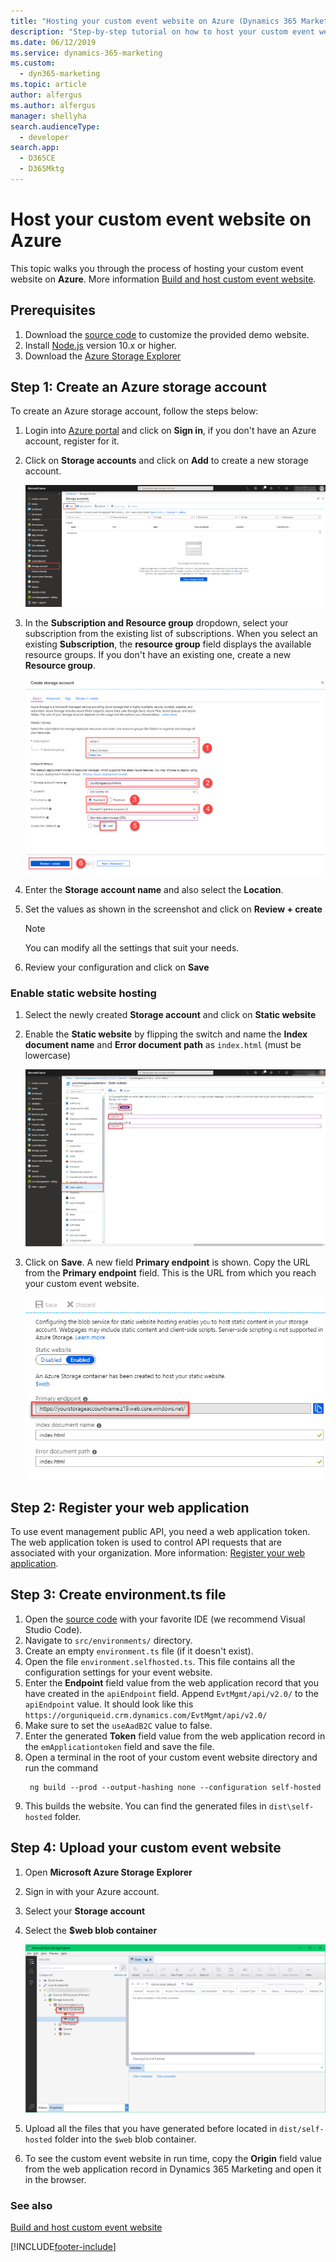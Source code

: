 ```yaml
---
title: "Hosting your custom event website on Azure (Dynamics 365 Marketing Developer Guide) | Microsoft Docs"
description: "Step-by-step tutorial on how to host your custom event website on Azure."
ms.date: 06/12/2019
ms.service: dynamics-365-marketing
ms.custom: 
  - dyn365-marketing
ms.topic: article
author: alfergus
ms.author: alfergus
manager: shellyha
search.audienceType: 
  - developer
search.app: 
  - D365CE
  - D365Mktg
---
```


# Host your custom event website on Azure

This topic walks you through the process of hosting your custom event website on **Azure**. More information [Build and host custom event website](event-management-web-application.md).

## Prerequisites

1. Download the [source code](https://go.microsoft.com/fwlink/?linkid=2042224) to customize the provided demo website.
2. Install [Node.js](https://nodejs.org/en/download/) version 10.x or higher.
3. Download the [Azure Storage Explorer](/azure/vs-azure-tools-storage-manage-with-storage-explorer?tabs=windows)

## Step 1:  Create an Azure storage account

To create an Azure storage account, follow the steps below:

1. Login into [Azure portal](https://portal.azure.com) and click on **Sign in**, if you don't have an Azure account, register for it.

2. Click on **Storage accounts** and click on **Add** to create a new storage account.
  
    ![Storage accounts.](../media/storage-accounts.png "Storage accounts")

3. In the **Subscription and Resource group** dropdown, select your subscription from the existing list of subscriptions. When you select an existing **Subscription**, the **resource group** field displays the available resource groups. If you don't have an existing one, create a new **Resource group**.

    ![Create Storage accounts.](../media/create-storage-account.png "Create Storage accounts")

4. Enter the **Storage account name** and also select the **Location**.

5. Set the values as shown in the screenshot and click on **Review + create**

   > [!NOTE]
   > You can modify all the settings that suit your needs.

6. Review your configuration and click on **Save**

### Enable static website hosting

1. Select the newly created **Storage account** and click on **Static website**

2. Enable the **Static website** by flipping the switch and name the **Index document name** and **Error document path** as `index.html` (must be lowercase)

    ![Static website.](../media/enabling-static-website.png "Static website")
3. Click on **Save**. A new field **Primary endpoint** is shown. Copy the URL from the **Primary endpoint** field. This is the URL from which you reach your custom event website.
  
    ![Enable static website.](../media/static-website.png "Enable static website")

## Step 2: Register your web application

To use event management public API, you need a web application token. The web application token is used to control API requests that are associated with your organization. More information: [Register your web application](register-web-application-events-api.md).

## Step 3: Create environment.ts file

1. Open the [source code](https://go.microsoft.com/fwlink/?linkid=2042224) with your favorite IDE (we recommend Visual Studio Code).  
2. Navigate to `src/environments/` directory. 
3. Create an empty `environment.ts` file (if it doesn't exist).
4. Open the file `environment.selfhosted.ts`. This file contains all the configuration settings for your event website. 
5. Enter the **Endpoint** field value from the web application record that you have created in the `apiEndpoint` field. Append `EvtMgmt/api/v2.0/` to the `apiEndpoint` value. It should look like this `https://orguniqueid.crm.dynamics.com/EvtMgmt/api/v2.0/`
6. Make sure to set the `useAadB2C` value to false.
7. Enter the generated **Token** field value from the web application record in the `emApplicationtoken` field and save the file. 
8. Open a terminal in the root of your custom event website directory and run the command
    ```CLI 
     ng build --prod --output-hashing none --configuration self-hosted 
    ``` 
9. This builds the website. You can find the generated files in `dist\self-hosted` folder. 

## Step 4: Upload your custom event website

1. Open **Microsoft Azure Storage Explorer** 
2. Sign in with your Azure account. 
3. Select your **Storage account** 
4. Select the **$web blob container**

   ![Web blob container.](../media/web-blob-container.png "Web blob container")
   
5. Upload all the files that you have generated before located in `dist/self-hosted` folder into the `$web` blob container. 
6. To see the custom event website in run time, copy the **Origin** field value from the web application record in Dynamics 365 Marketing and open it in the browser.

### See also

[Build and host custom event website](event-management-web-application.md)


[!INCLUDE[footer-include](../../includes/footer-banner.md)]